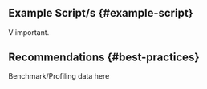  
-

<div>

 
-

Example Script/s {#example-script}
----------------

</div>

V important.

Recommendations {#best-practices}
---------------

Benchmark/Profiling data here

 
-

 
